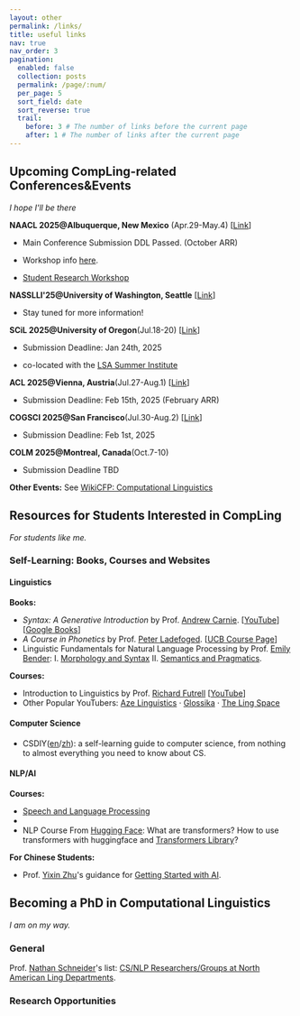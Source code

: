 ```yaml
---
layout: other
permalink: /links/
title: useful links
nav: true
nav_order: 3
pagination:
  enabled: false
  collection: posts
  permalink: /page/:num/
  per_page: 5
  sort_field: date
  sort_reverse: true
  trail:
    before: 3 # The number of links before the current page
    after: 1 # The number of links after the current page
---
```


## Upcoming CompLing-related Conferences&Events
*I hope I'll be there*


**NAACL 2025@Albuquerque, New Mexico** (Apr.29-May.4) [[Link](https://2025.naacl.org/)]

- Main Conference Submission DDL Passed. (October ARR) 

- Workshop info [here](https://2025.naacl.org/program/workshops/).

- [Student Research Workshop](https://naacl2025-srw.github.io/)

**NASSLLI'25@University of Washington, Seattle** [[Link](https://nasslli25.shane.st/)]

- Stay tuned for more information!

**SCiL 2025@University of Oregon**(Jul.18-20) [[Link](https://wellesley-easel-lab.github.io/SCiL2025/index.html)]

- Submission Deadline: Jan 24th, 2025

- co-located with the [LSA Summer Institute](https://blogs.uoregon.edu/ublab/lsa-2025/)


**ACL 2025@Vienna, Austria**(Jul.27-Aug.1) [[Link](https://2025.aclweb.org/)]

- Submission Deadline: Feb 15th, 2025 (February ARR)


**COGSCI 2025@San Francisco**(Jul.30-Aug.2) [[Link](https://cognitivesciencesociety.org/cogsci-2025/)]

- Submission Deadline: Feb 1st, 2025


**COLM 2025@Montreal, Canada**(Oct.7-10)

- Submission Deadline TBD

**Other Events:** See [WikiCFP: Computational Linguistics](http://www.wikicfp.com/cfp/call?conference=computational%20linguistics&page=1)

## Resources for Students Interested in CompLing
*For students like me.*

### Self-Learning: Books, Courses and Websites

#### Linguistics
**Books:**
- *Syntax: A Generative Introduction* by Prof. [Andrew Carnie](https://www.andrewcarnie.org/). [[YouTube](https://www.youtube.com/@CarnieSyntaxthEdition)] [[Google Books](https://books.google.com/books?hl=zh-CN&lr=&id=atMhEAAAQBAJ&oi=fnd&pg=PR13&dq=Syntax:+A+Generative+Introduction&ots=pOnycyrWpC&sig=V4CPZH-AZqOy1agL0ENJ1BalgjQ)]
- *A Course in Phonetics* by Prof. [Peter Ladefoged](https://linguistics.ucla.edu/people/ladefoge/). [[UCB Course Page](https://linguistics.berkeley.edu/acip/)] 
- Linguistic Fundamentals for Natural Language Processing by Prof. [Emily Bender](https://faculty.washington.edu/ebender/): I. [Morphology and Syntax](https://link.springer.com/book/10.1007/978-3-031-02150-3) II. [Semantics and Pragmatics](https://link.springer.com/book/10.1007/978-3-031-02172-5).

**Courses:**

- Introduction to Linguistics by Prof. [Richard Futrell](https://sites.socsci.uci.edu/~rfutrell/) [[YouTube](https://www.youtube.com/@languagescience9183)]
- Other Popular YouTubers: [Aze Linguistics](https://www.youtube.com/@AzeLinguistics) · [Glossika](https://www.youtube.com/@Glossika) · [The Ling Space](https://www.youtube.com/user/thelingspace)

#### Computer Science
- CSDIY([en](https://csdiy.wiki/en/)/[zh](https://csdiy.wiki/)): a self-learning guide to computer science, from nothing to almost everything you need to know about CS.


#### NLP/AI

**Courses:**
- [Speech and Language Processing](https://web.stanford.edu/~jurafsky/slp3/)
- 
- NLP Course From [Hugging Face](https://huggingface.co/learn/nlp-course): What are transformers? How to use transformers with huggingface and [Transformers Library](https://huggingface.co/docs/transformers/index)?

**For Chinese Students:**
- Prof. [Yixin Zhu]()'s guidance for [Getting Started with AI](https://yzhu.io/s/research/getting_started/).


## Becoming a PhD in Computational Linguistics

*I am on my way.*

### General 

Prof. [Nathan Schneider](https://people.cs.georgetown.edu/nschneid/)'s list: [CS/NLP Researchers/Groups at North American Ling Departments](https://nschneid.github.io/nlp-in-ling/).

### Research Opportunities

